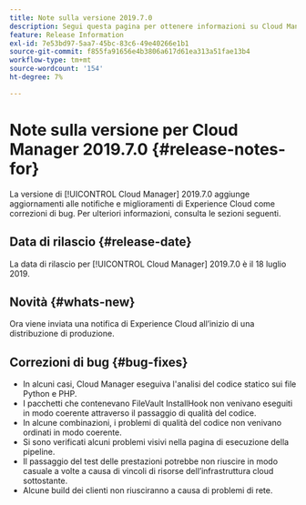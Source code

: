 ```yaml
---
title: Note sulla versione 2019.7.0
description: Segui questa pagina per ottenere informazioni su Cloud Manager 2019.7.0.
feature: Release Information
exl-id: 7e53bd97-5aa7-45bc-83c6-49e40266e1b1
source-git-commit: f855fa91656e4b3806a617d61ea313a51fae13b4
workflow-type: tm+mt
source-wordcount: '154'
ht-degree: 7%

---
```


# Note sulla versione per Cloud Manager 2019.7.0 {#release-notes-for}

La versione di [!UICONTROL Cloud Manager] 2019.7.0 aggiunge aggiornamenti alle notifiche e miglioramenti di Experience Cloud come correzioni di bug. Per ulteriori informazioni, consulta le sezioni seguenti.

## Data di rilascio {#release-date}

La data di rilascio per [!UICONTROL Cloud Manager] 2019.7.0 è il 18 luglio 2019.

## Novità {#whats-new}

Ora viene inviata una notifica di Experience Cloud all’inizio di una distribuzione di produzione.

## Correzioni di bug {#bug-fixes}

* In alcuni casi, Cloud Manager eseguiva l&#39;analisi del codice statico sui file Python e PHP.
* I pacchetti che contenevano FileVault InstallHook non venivano eseguiti in modo coerente attraverso il passaggio di qualità del codice.
* In alcune combinazioni, i problemi di qualità del codice non venivano ordinati in modo coerente.
* Si sono verificati alcuni problemi visivi nella pagina di esecuzione della pipeline.
* Il passaggio del test delle prestazioni potrebbe non riuscire in modo casuale a volte a causa di vincoli di risorse dell’infrastruttura cloud sottostante.
* Alcune build dei clienti non riusciranno a causa di problemi di rete.
